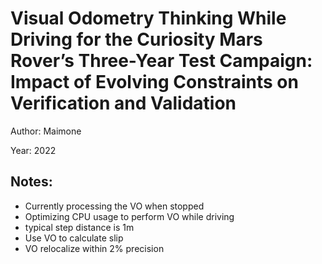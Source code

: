 # Visual Odometry Thinking While Driving for the Curiosity Mars Rover’s Three-Year Test Campaign: Impact of Evolving Constraints on Verification and Validation

Author: Maimone

Year: 2022

Notes:
---
* Currently processing the VO when stopped 
* Optimizing CPU usage to perform VO while driving
* typical step distance is 1m
* Use VO to calculate slip
* VO relocalize within 2% precision